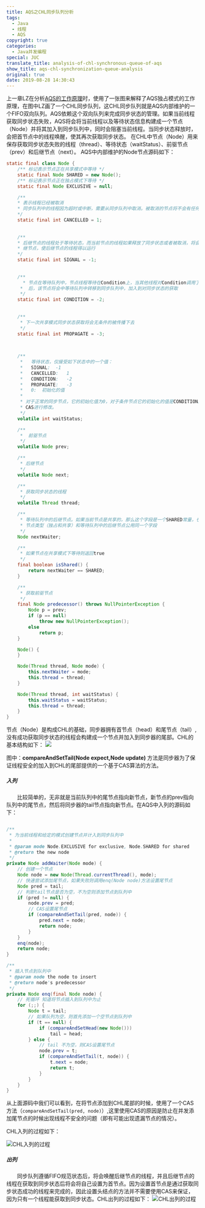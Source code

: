 ```yaml
---
title: AQS之CHL同步队列分析
tags:
  - Java
  - 线程
  - AQS
copyright: true
categories:
  - Java并发编程
special: JUC
translate_title: analysis-of-chl-synchronous-queue-of-aqs
show_title: aqs-chl-synchronization-queue-analysis
original: true
date: 2019-08-28 14:30:43
---
```

上一章LZ在分析[AQS的工作原理](https://www.zzwzdx.cn/JUC/how-aqs-works/)时，使用了一张图来解释了AQS独占模式的工作原理，在图中LZ画了一个CHL同步队列，这CHL同步队列就是AQS内部维护的一个FIFO双向队列。AQS依赖这个双向队列来完成同步状态的管理。如果当前线程获取同步状态失败，AQS将会将当前线程以及等待状态信息构建成一个节点（Node）并将其加入到同步队列中，同时会阻塞当前线程。当同步状态释放时，会把首节点中的线程唤醒，使其再次获取同步状态。
在CHL中节点（Node）用来保存获取同步状态失败的线程（thread）、等待状态（waitStatus）、前驱节点（prev）和后继节点（next）。
AQS中内部维护的Node节点源码如下：

```java
static final class Node {
    /** 标记表示节点正在共享模式中等待 */
    static final Node SHARED = new Node();
    /** 标记表示节点正在独占模式下等待 */
    static final Node EXCLUSIVE = null;

    /** 
    * 表示线程已经被取消 
    * 同步队列中的线程因为超时或中断，需要从同步队列中取消。被取消的节点将不会有任何改变
    */
    static final int CANCELLED = 1;
    
    
    /** 
    * 后继节点的线程处于等待状态，而当前节点的线程如果释放了同步状态或者被取消，将会通知后
    * 继节点，使后继节点的线程得以运行 
    */
    static final int SIGNAL = -1;
    
    
    /** 
      * 节点在等待队列中，节点线程等待在Condition上，当其他线程对Condition调用了signal()方法 
     *  后，该节点将会中等待队列中转移到同步队列中，加入到对同步状态的获取 
     */
    static final int CONDITION = -2;
    
    
    /**
     * 下一次共享模式同步状态获取将会无条件的被传播下去
     */
    static final int PROPAGATE = -3;
    
    

    /**
     *   等待状态，仅接受如下状态中的一个值：
     *   SIGNAL:  -1
     *   CANCELLED:   1
     *   CONDITION:   -2
     *   PROPAGATE:   -3
     *   0:  初始化的值
     *
     * 对于正常的同步节点，它的初始化值为0，对于条件节点它的初始化的值是CONDITION。它使用
     * CAS进行修改。
     */
    volatile int waitStatus;

    /**
     *  前驱节点
     */
    volatile Node prev;

    /**
     * 后继节点
     */
    volatile Node next;

    /**
     * 获取同步状态的线程
     */
    volatile Thread thread;

    /**
     * 等待队列中的后继节点。如果当前节点是共享的，那么这个字段是一个SHARED常量，也就是说
     * 节点类型（独占和共享）和等待队列中的后继节点公用同一个字段
     */
    Node nextWaiter;

    /**
     * 如果节点在共享模式下等待则返回true
     */
    final boolean isShared() {
        return nextWaiter == SHARED;
    }

    /**
     * 获取前驱节点
     */
    final Node predecessor() throws NullPointerException {
        Node p = prev;
        if (p == null)
            throw new NullPointerException();
        else
            return p;
    }

    Node() {
    }

    Node(Thread thread, Node mode) { 
        this.nextWaiter = mode;
        this.thread = thread;
    }

    Node(Thread thread, int waitStatus) { 
        this.waitStatus = waitStatus;
        this.thread = thread;
    }
}

```

节点（Node）是构成CHL的基础，同步器拥有首节点（head）和尾节点（tail）,没有成功获取同步状态的线程会构建成一个节点并加入到同步器的尾部。CHL的基本结构如下：
![](http://cdn.zzwzdx.cn/blog/CHL基本结构_1.png&blog)

图中：**compareAndSetTail(Node expect,Node update)** 方法是同步器为了保证线程安全的加入到CHL的尾部提供的一个基于CAS算法的方法。


##### 入列
&emsp;&emsp;比较简单的，无非就是当前队列中的尾节点指向新节点，新节点的prev指向队列中的尾节点，然后将同步器的tail节点指向新节点。在AQS中入列的源码如下：
```java

/**
 * 为当前线程和给定的模式创建节点并计入到同步队列中
 *
 * @param mode Node.EXCLUSIVE for exclusive, Node.SHARED for shared
 * @return the new node
 */
private Node addWaiter(Node mode) {
    // 创建一个节点
    Node node = new Node(Thread.currentThread(), mode);
    // 快速尝试添加尾节点，如果失败则调用enq(Node node)方法设置尾节点
    Node pred = tail;
    // 判断tail节点是否为空，不为空则添加节点到队列中
    if (pred != null) {
        node.prev = pred;
        // CAS设置尾节点
        if (compareAndSetTail(pred, node)) {
            pred.next = node;
            return node;
        }
    }
    enq(node);
    return node;
}

/**
 * 插入节点到队列中
 * @param node the node to insert
 * @return node's predecessor
 */
private Node enq(final Node node) {
    // 死循环 知道将节点插入到队列中为止
    for (;;) {
        Node t = tail;
        // 如果队列为空，则首先添加一个空节点到队列中
        if (t == null) {
            if (compareAndSetHead(new Node()))
                tail = head;
        } else {
            // tail 不为空，则CAS设置尾节点
            node.prev = t;
            if (compareAndSetTail(t, node)) {
                t.next = node;
                return t;
            }
        }
    }
}

```
从上面源码中我们可以看到，在将节点添加到CHL尾部的时候，使用了一个CAS方法（`compareAndSetTail(pred, node)`）,这里使用CAS的原因是防止在并发添加尾节点的时候出现线程不安全的问题（即有可能出现遗漏节点的情况）。

CHL入列的过程如下：

![CHL入列的过程](http://cdn.zzwzdx.cn/blog/CHL入列的过程.png&blog)


##### 出列
&emsp;&emsp;同步队列遵循FIFO规范状态后，将会唤醒后继节点的线程，并且后继节点的线程在获取到同步状态后将会将自己设置为首节点。因为设置首节点是通过获取同步状态成功的线程来完成的，因此设置头结点的方法并不需要使用CAS来保证，因为只有一个线程能获取到同步状态。CHL出列的过程如下：
![CHL出列的过程](http://cdn.zzwzdx.cn/blog/CHL出列的过程.png&blog)